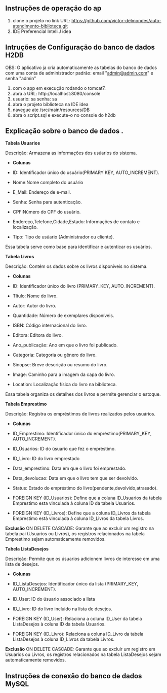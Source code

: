 ## Instruções de operação do ap ##
1. clone o projeto no link URL: https://github.com/victor-delmondes/auto-atendimento-biblioteca.git
2. IDE Preferencial IntelliJ idea 


## Intruções de Configuração do banco de dados H2DB ## 
OBS: O aplicativo ja cria automaticamente as tabelas do banco de dados com uma conta de administrador padrão: email "admin@admin.com" e senha "admin"
1. com o app em execução rodando o tomcat7.
2. abra a URL: http://localhost:8080/console
3. usuario: sa
   senha: sa 
4. abra o projeto biblioteca na IDE idea 
5. navegue ate /src/main/resources/DB
6. abra o script.sql e execute-o no console do h2db


## Explicação sobre o banco de dados .

**Tabela Usuarios**

Descrição: Armazena as informações dos usúarios do sistema.

+ **Colunas**

+ ID: Identificador único do usuário(PRIMARY KEY, AUTO_INCREMENT).
+ Nome:Nome completo do usuário
+ E_Mail: Endereço de e-mail.
+ Senha: Senha para autenticação.
+ CPF:Número do CPF do usuário.
+ Endereço,Telefone,Cidade,Estado: Informações de contato e localização.
+ Tipo: Tipo de usúario (Administrador ou cliente).

Essa tabela serve como base para identificar e autenticar os usuários.


**Tabela Livros**

Descrição: Contém os dados sobre os livros disponíveis no sistema.

+ **Colunas**

+ ID: Identificador único do livro (PRIMARY_KEY, AUTO_INCREMENT).
+ Título: Nome do livro.
+ Autor: Autor do livro.
+ Quantidade: Número de exemplares disponíveis.
+ ISBN: Código internacional do livro.
+ Editora: Editora do livro.
+ Ano_publicação: Ano em que o livro foi publicado.
+ Categoria: Categoria ou gênero do livro.
+ Sinopse: Breve descrição ou resumo do livro.
+ Image: Caminho para a imagem da capa do livro.
+ Location: Localização física do livro na biblioteca.

Essa tabela organiza os detalhes dos livros e permite gerenciar o estoque.


**Tabela Emprestimo**

Descrição: Registra os empréstimos de livros realizados pelos usuários.

+ **Colunas**

+ ID_Emprestimo: Identificador único do empréstimo(PRIMARY_KEY, AUTO_INCREMENT).
+ ID_Úsuarios: ID do úsuario que fez o empréstimo.
+ ID_Livro: ID do livro emprestado
+ Data_emprestimo: Data em que o livro foi emprestado.
+ Data_devolucao: Data em que o livro tem que ser devolvido.
+ Status: Estado do empréstimo do livro(pendente,devolvido,atrasado).
+ FOREIGN KEY (ID_Usuarios): Define que a coluna ID_Usuarios da tabela Emprestimo esta vinculada à coluna ID da tabela Usuarios.
+ FOREIGN KEY (ID_Livros): Define que a coluna ID_Livros da tabela Emprestimo está vinculada à coluna ID_Livros da tabela Livros.

**Exclusão** ON DELETE CASCADE: Garante que ao excluir um registro na tabela pai (Usuarios ou Livros), os registros relacionados na tabela Emprestimo sejam automaticamente removidos.


**Tabela ListaDesejos**

Descrição: Permite que os úsuarios adicionem livros de interesse em uma lista de desejos.

+ **Colunas**

+ ID_ListaDesejos: Identificador único da lista (PRIMARY_KEY, AUTO_INCREMENT).
+ ID_User: ID do úsuario associado a lista
+ ID_Livro: ID do livro incluido  na lista de desejos.
+ FOREIGN KEY (ID_User): Relaciona a coluna ID_User da tabela ListaDesejos à coluna ID da tabela Usuarios.
+ FOREIGN KEY (ID_Livro): Relaciona a coluna ID_Livro da tabela ListaDesejos à coluna ID_Livros da tabela Livros.

**Exclusão** ON DELETE CASCADE: Garante que ao excluir um registro em Usuarios ou Livros, os registros relacionados  na tabela ListaDesejos sejam automaticamente removidos.


## Instruções de conexão do banco de dados MySQL ##
